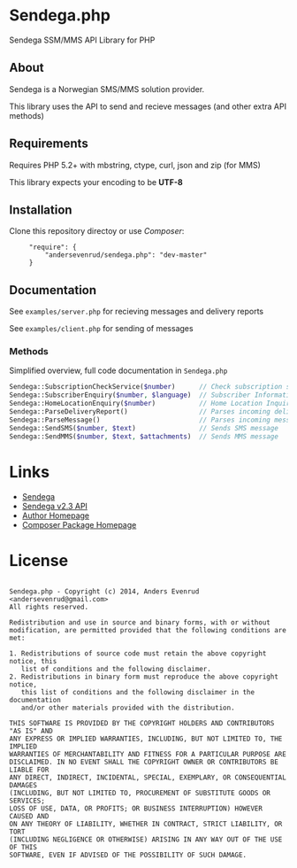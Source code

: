 # Sendega.php

Sendega SSM/MMS API Library for PHP

## About

Sendega is a Norwegian SMS/MMS solution provider.

This library uses the API to send and recieve messages (and other extra API methods)

## Requirements

Requires PHP 5.2+ with mbstring, ctype, curl, json and zip (for MMS)

This library expects your encoding to be **UTF-8**


## Installation

Clone this repository directoy or use *Composer*:

```
     "require": {
         "andersevenrud/sendega.php": "dev-master"
     }
```

## Documentation

See `examples/server.php` for recieving messages and delivery reports

See `examples/client.php` for sending of messages

### Methods

Simplified overview, full code documentation in `Sendega.php`

```php
Sendega::SubscriptionCheckService($number)      // Check subscription service
Sendega::SubscriberEnquiry($number, $language)  // Subscriber Information Inquiry (Recipient Network Information)
Sendega::HomeLocationEnquiry($number)           // Home Location Inquiry (Recipient Location Information)
Sendega::ParseDeliveryReport()                  // Parses incoming delivery report
Sendega::ParseMessage()                         // Parses incoming message (SMS/MMS)
Sendega::SendSMS($number, $text)                // Sends SMS message
Sendega::SendMMS($number, $text, $attachments)  // Sends MMS message
```

# Links

* [Sendega](http://www.sendega.no/)
* [Sendega v2.3 API](http://controlpanel.sendega.com/Content/Sendega%20-%20API%20documentation%20v2.3.pdf)
* [Author Homepage](http://andersevenrud.github.io/)
* [Composer Package Homepage](https://packagist.org/packages/andersevenrud/sendega.php)

# License

```

Sendega.php - Copyright (c) 2014, Anders Evenrud <andersevenrud@gmail.com>
All rights reserved.

Redistribution and use in source and binary forms, with or without
modification, are permitted provided that the following conditions are met: 

1. Redistributions of source code must retain the above copyright notice, this
   list of conditions and the following disclaimer. 
2. Redistributions in binary form must reproduce the above copyright notice,
   this list of conditions and the following disclaimer in the documentation
   and/or other materials provided with the distribution. 

THIS SOFTWARE IS PROVIDED BY THE COPYRIGHT HOLDERS AND CONTRIBUTORS "AS IS" AND
ANY EXPRESS OR IMPLIED WARRANTIES, INCLUDING, BUT NOT LIMITED TO, THE IMPLIED
WARRANTIES OF MERCHANTABILITY AND FITNESS FOR A PARTICULAR PURPOSE ARE
DISCLAIMED. IN NO EVENT SHALL THE COPYRIGHT OWNER OR CONTRIBUTORS BE LIABLE FOR
ANY DIRECT, INDIRECT, INCIDENTAL, SPECIAL, EXEMPLARY, OR CONSEQUENTIAL DAMAGES
(INCLUDING, BUT NOT LIMITED TO, PROCUREMENT OF SUBSTITUTE GOODS OR SERVICES;
LOSS OF USE, DATA, OR PROFITS; OR BUSINESS INTERRUPTION) HOWEVER CAUSED AND
ON ANY THEORY OF LIABILITY, WHETHER IN CONTRACT, STRICT LIABILITY, OR TORT
(INCLUDING NEGLIGENCE OR OTHERWISE) ARISING IN ANY WAY OUT OF THE USE OF THIS
SOFTWARE, EVEN IF ADVISED OF THE POSSIBILITY OF SUCH DAMAGE.

```
